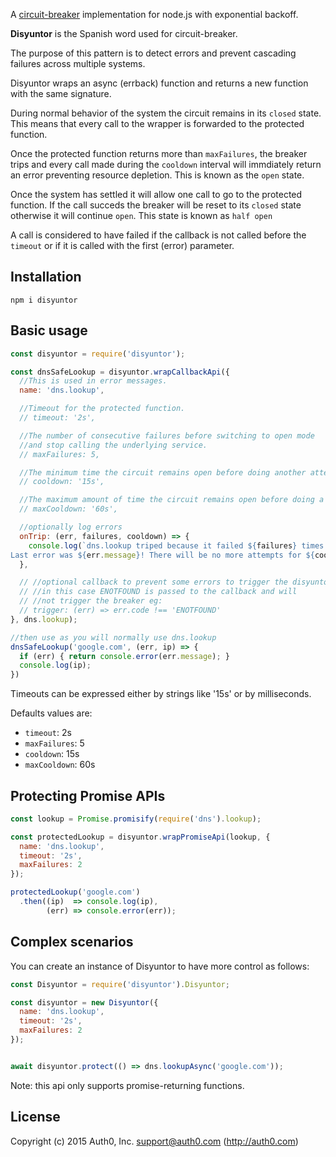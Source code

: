 A [circuit-breaker](http://martinfowler.com/bliki/CircuitBreaker.html) implementation for node.js with exponential backoff.

**Disyuntor** is the Spanish word used for circuit-breaker.

The purpose of this pattern is to detect errors and prevent cascading failures across multiple systems.

Disyuntor wraps an async (errback) function and returns a new function with the same signature.

During normal behavior of the system the circuit remains in its `closed` state. This means that every call to the wrapper is forwarded to the protected function.

Once the protected function returns more than `maxFailures`, the breaker trips and every call made during the `cooldown` interval will immdiately return an error preventing resource depletion. This is known as the `open` state.

Once the system has settled it will allow one call to go to the protected function. If the call succeds the breaker will be reset to its `closed` state otherwise it will continue `open`. This state is known as `half open`

A call is considered to have failed if the callback is not called before the `timeout` or if it is called with the first (error) parameter.

## Installation

```
npm i disyuntor
```

## Basic usage

```javascript
const disyuntor = require('disyuntor');

const dnsSafeLookup = disyuntor.wrapCallbackApi({
  //This is used in error messages.
  name: 'dns.lookup',

  //Timeout for the protected function.
  // timeout: '2s',

  //The number of consecutive failures before switching to open mode
  //and stop calling the underlying service.
  // maxFailures: 5,

  //The minimum time the circuit remains open before doing another attempt.
  // cooldown: '15s',

  //The maximum amount of time the circuit remains open before doing a new attempt.
  // maxCooldown: '60s',

  //optionally log errors
  onTrip: (err, failures, cooldown) => {
    console.log(`dns.lookup triped because it failed ${failures} times.
Last error was ${err.message}! There will be no more attempts for ${cooldown}ms.`);
  },

  // //optional callback to prevent some errors to trigger the disyuntor logic
  // //in this case ENOTFOUND is passed to the callback and will
  // //not trigger the breaker eg:
  // trigger: (err) => err.code !== 'ENOTFOUND'
}, dns.lookup);

//then use as you will normally use dns.lookup
dnsSafeLookup('google.com', (err, ip) => {
  if (err) { return console.error(err.message); }
  console.log(ip);
})
```

Timeouts can be expressed either by strings like '15s' or by milliseconds.

Defaults values are:

- `timeout`: 2s
- `maxFailures`: 5
- `cooldown`: 15s
- `maxCooldown`: 60s


## Protecting Promise APIs

```javascript
const lookup = Promise.promisify(require('dns').lookup);

const protectedLookup = disyuntor.wrapPromiseApi(lookup, {
  name: 'dns.lookup',
  timeout: '2s',
  maxFailures: 2
});

protectedLookup('google.com')
  .then((ip)  => console.log(ip),
        (err) => console.error(err));
```

## Complex scenarios

You can create an instance of Disyuntor to have more control as follows:

```javascript
const Disyuntor = require('disyuntor').Disyuntor;

const disyuntor = new Disyuntor({
  name: 'dns.lookup',
  timeout: '2s',
  maxFailures: 2
});


await disyuntor.protect(() => dns.lookupAsync('google.com'));
```

Note: this api only supports promise-returning functions.
## License

Copyright (c) 2015 Auth0, Inc. <support@auth0.com> (http://auth0.com)


